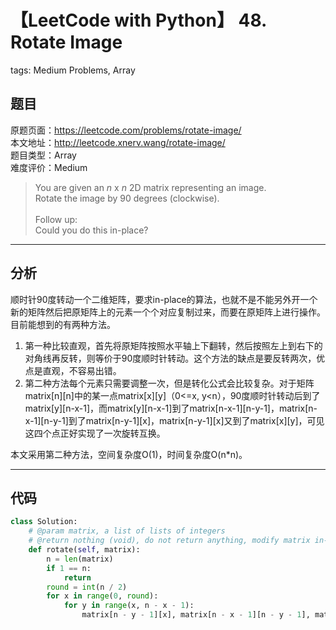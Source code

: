 # 【LeetCode with Python】 48. Rotate Image
tags: Medium Problems, Array

## 题目
原题页面：<https://leetcode.com/problems/rotate-image/><br/>
本文地址：<http://leetcode.xnerv.wang/rotate-image/><br/>
题目类型：Array<br/>
难度评价：Medium<br/>

> You are given an *n* x *n* 2D matrix representing an image.<br/>
Rotate the image by 90 degrees (clockwise).<br/>
><br/>
> Follow up:<br/>
> Could you do this in-place?<br/>

<!-- more -->

---
## 分析
顺时针90度转动一个二维矩阵，要求in-place的算法，也就不是不能另外开一个新的矩阵然后把原矩阵上的元素一个个对应复制过来，而要在原矩阵上进行操作。<br/>
目前能想到的有两种方法。<br/>

1. 第一种比较直观，首先将原矩阵按照水平轴上下翻转，然后按照左上到右下的对角线再反转，则等价于90度顺时针转动。这个方法的缺点是要反转两次，优点是直观，不容易出错。<br/>
2. 第二种方法每个元素只需要调整一次，但是转化公式会比较复杂。对于矩阵matrix[n][n]中的某一点matrix[x][y]（0<=x, y&lt;n），90度顺时针转动后到了matrix[y][n-x-1]，而matrix[y][n-x-1]到了matrix[n-x-1][n-y-1]，matrix[n-x-1][n-y-1]到了matrix[n-y-1][x]，matrix[n-y-1][x]又到了matrix[x][y]，可见这四个点正好实现了一次旋转互换。<br/>

本文采用第二种方法，空间复杂度O(1)，时间复杂度O(n*n)。<br/>

---
## 代码
``` python
class Solution:
    # @param matrix, a list of lists of integers
    # @return nothing (void), do not return anything, modify matrix in-place instead.
    def rotate(self, matrix):
        n = len(matrix)
        if 1 == n:
            return
        round = int(n / 2)
        for x in range(0, round):
            for y in range(x, n - x - 1):
                matrix[n - y - 1][x], matrix[n - x - 1][n - y - 1], matrix[y][n - x - 1], matrix[x][y] = matrix[n - x - 1][n - y - 1], matrix[y][n - x - 1], matrix[x][y], matrix[n - y - 1][x]
```
